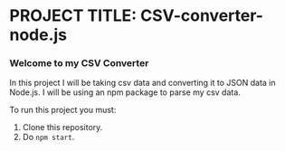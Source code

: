 # PROJECT TITLE: CSV-converter-node.js

### Welcome to my CSV Converter

In this project I will be taking csv data and converting it to JSON data in Node.js. I will be using an npm package to parse my csv data.

To run this project you must:

1. Clone this repository.
2. Do `npm start`.
